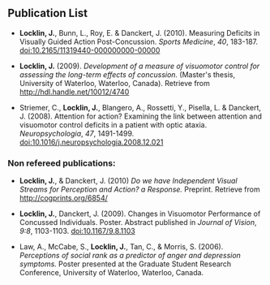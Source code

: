 ## Publication List

-   **Locklin, J.**, Bunn, L., Roy, E. & Danckert, J. (2010). Measuring Deficits in Visually Guided Action Post-Concussion. *Sports Medicine*,
*40*, 183-187. [doi:10.2165/11319440-000000000-00000](http://dx.doi.org/10.2165/11319440-000000000-00000)

-   **Locklin, J.** (2009). *Development of a measure of visuomotor control for
    assessing the long-term effects of concussion.* (Master's thesis, University of Waterloo, Waterloo, Canada). Retrieve from 
    <http://hdl.handle.net/10012/4740>
    

-   Striemer, C., **Locklin, J.**, Blangero, A., Rossetti, Y., Pisella,
    L. & Danckert, J. (2008). Attention for action? Examining the link between
    attention and visuomotor control deficits in a patient with optic
    ataxia. *Neuropsychologia*, *47*, 1491-1499.
    [doi:10.1016/j.neuropsychologia.2008.12.021](http://dx.doi.org/10.1016/j.neuropsychologia.2008.12.021)
    


### Non refereed publications:

-   **Locklin, J.**, & Danckert, J. (2010) *Do we have Independent Visual
    Streams for Perception and Action? a Response.* Preprint. Retrieve from <http://cogprints.org/6854/>
    
-   **Locklin, J.**, Danckert, J. (2009). Changes in Visuomotor Performance of Concussed Individuals. Poster. Abstract published in *Journal of Vision*, *9:8*, 1103-1103.  [doi:10.1167/9.8.1103](http://dx.doi.org/10.1167/9.8.1103)
   
-   Law, A., McCabe, S., **Locklin, J.**, Tan, C., & Morris, S. (2006).
    *Perceptions of social rank as a predictor of anger and depression
    symptoms.*  Poster presented at the Graduate Student
    Research Conference, University of Waterloo, Waterloo, Canada. 
    


